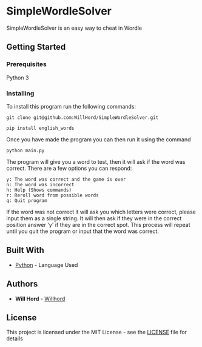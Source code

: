 # SimpleWordleSolver

SimpleWordleSolver is an easy way to cheat in Wordle

## Getting Started

### Prerequisites

Python 3

### Installing

To install this program run the following commands:

```
git clone git@github.com:WillHord/SimpleWordleSolver.git

pip install english_words
```

Once you have made the program you can then run it using the command

```
python main.py
```

The program will give you a word to test, then it will ask if the word was correct. There are a few options you can respond:
```
y: The word was correct and the game is over
n: The word was incorrect
h: Help (Shows commands)
r: Reroll word from possible words
q: Quit program
```

If the word was not correct it will ask you which letters were correct, please input them as a single string. It will then ask if they were in the correct position answer 'y' if they are in the correct spot. This process will repeat until you quit the program or input that the word was correct.


## Built With

* [Python](https://www.python.org/) - Language Used

## Authors

* **Will Hord** - [Willhord](https://github.com/WillHord)

## License

This project is licensed under the MIT License - see the [LICENSE](LICENSE) file for details
